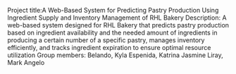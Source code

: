 Project title:A Web-Based System for Predicting Pastry Production Using Ingredient Supply and Inventory Management of RHL Bakery
Description: A web-based system designed for RHL Bakery that predicts pastry production based on ingredient availability and the needed amount of ingredients in producing a certain number of a specific 
pastry, manages inventory efficiently, and tracks ingredient expiration to ensure optimal resource utilization
Group members:
Belando, Kyla 
Espenida, Katrina Jasmine 
Liray, Mark Angelo 
